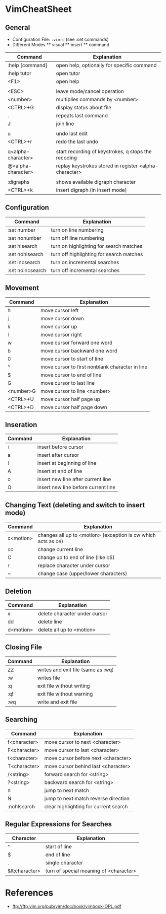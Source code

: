 # VimCheatSheet

## General

* Configuration File: ```.vimrc``` (see :set commands)
* Different Modes
** visual
** insert
** command

| Command            | Explanation |
| ------------------ | ----------- |
| :help [command]    | open help, optionally for specific command |
| :help tutor        | open tutor |
| &lt;F1&gt;               | open help |
| | |
| &lt;ESC&gt;              | leave mode/cancel operation |
| &lt;number&gt;           | multiplies commands by &lt;number&gt; |
| &lt;CTRL&gt;+G           | display status about file |
| .                  | repeats last command  |
| J                  | join line |
| | |
| u                  | undo last edit |
| &lt;CTRL&gt;+r           | redo the last undo |
| | |
| q&lt;alpha-character&gt; | start recording of keystrokes, q stops the recoding |
| @&lt;alpha-character&gt; | replay keystrokes stored in register &lt;alpha-character&gt; |
| | |
| :digraphs          | shows available digraph character |
| &lt;CTRL&gt;+k           | insert digraph (in insert mode) |

## Configuration

| Command         | Explanation |
| --------------- | ----------- |
| :set number     | turn on line numbering |
| :set nonumber   | turn off line numbering |
| :set hlsearch   | turn on highlighting for search matches |
| :set nohlsearch | turn off highlighting for search matches | 
| :set incsearch  | turn on incremental searches |
| :set noincsearch  | turn off incremental searches |

## Movement

| Command         | Explanation |
| --------------- | ----------- |
| h               | move cursor left
| j               | move cursor down
| k               | move cursor up
| l               | move cursor right
| w               | move cursor forward one word
| b               | move cursor backward one word
| 0               | move cursor to start of line
| ^               | move cursor to first nonblank character in line
| $               | move cursor to end of line
| G               | move cursor to last line
| &lt;number&gt;G | move cursor to line &lt;number&gt;
| &lt;CTRL&gt;+U  | move cursor half page up
| &lt;CTRL&gt;+D  | move cursor half page down

## Inseration

| Command | Explanation |
| ------- | ----------- |
| i       | insert before cursor |
| a       | insert after cursor |
| I       | insert at beginning of line |
| A       | insert at end of line |
| o       | insert new line after current line |
| O       | insert new line before current line |

## Changing Text (deleting and switch to insert mode)

| Command         | Explanation |
| --------------- | ----------- |
| c&lt;motion&gt; | changes all up to &lt;motion&gt; (exception is cw which acts as ce) |
| cc              | change current line |
| C               | change up to end of line (like c$) |
| r               | replace character under cursor |
| ~               | change case (upper/lower characters) |

## Deletion

| Command         | Explanation |
| --------------- | ----------- |
| x               | delete character under cursor |
| dd              | delete line |
| d&lt;motion&gt; | delete all up to &lt;motion&gt; |

## Closing File

| Command | Explanation |
| ------- | ----------- |
| ZZ      | writes and exit file (same as :wq) |
| :w      | writes file |
| :q      | exit file without writing |
| :q!     | exit file without warning |
| :wq     | write and exit file |

## Searching

| Command            | Explanation |
| ------------------ | ----------- |
| f&lt;character&gt; | move cursor to next &lt;character&gt; |
| F&lt;character&gt; | move cursor to last &lt;character&gt; |
| t&lt;character&gt; | move cursor before next &lt;character&gt; |
| T&lt;character&gt; | move cursor behind last &lt;character&gt; |
| /&lt;string&gt;    | forward search for &lt;string&gt; |
| ?&lt;string&gt;    | backward search for &lt;string&gt; |
| n                  | jump to next match |
| N                  | jump to next match reverse direction |
| :nohlsearch        | clear highlighting for current search |

## Regular Expressions for Searches

| Character          | Explanation |
| ------------------ | ----------- |
| ^                  | start of line |
| $                  | end of line |
| .                  | single character |
| \&lt;character&gt; | turn of special meaning of &lt;character&gt; |


# References

* ftp://ftp.vim.org/pub/vim/doc/book/vimbook-OPL.pdf
